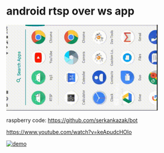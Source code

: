 # android rtsp over ws app

<img src="rtsp.gif">

raspberry code: https://github.com/serkankazak/bot

https://www.youtube.com/watch?v=keApudcHOIo

[![demo](http://img.youtube.com/vi/keApudcHOIo/0.jpg)](http://www.youtube.com/watch?v=keApudcHOIo "demo")
